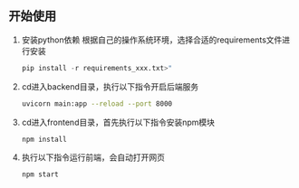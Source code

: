 ## 开始使用
1. 安装python依赖
    根据自己的操作系统环境，选择合适的requirements文件进行安装
    ```python
    pip install -r requirements_xxx.txt>"
    ```

2. cd进入backend目录，执行以下指令开启后端服务
    ```bash
    uvicorn main:app --reload --port 8000
    ```

3. cd进入frontend目录，首先执行以下指令安装npm模块
    ```bash
    npm install
    ```

4. 执行以下指令运行前端，会自动打开网页
    ```python
    npm start
    ```